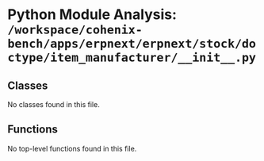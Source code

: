 # Python Module Analysis: `/workspace/cohenix-bench/apps/erpnext/erpnext/stock/doctype/item_manufacturer/__init__.py`

## Classes

No classes found in this file.


## Functions

No top-level functions found in this file.
